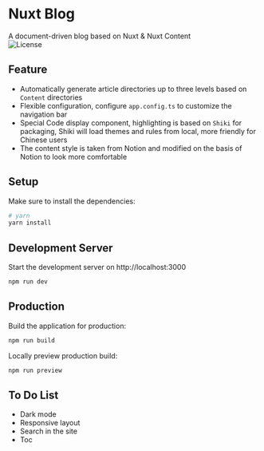 # Nuxt Blog

A document-driven blog based on Nuxt & Nuxt Content  
![License](https://img.shields.io/github/license/Xy2002/Nuxt-Blog)

## Feature

-   Automatically generate article directories up to three levels based on `Content` directories
-   Flexible configuration, configure `app.config.ts` to customize the navigation bar
-   Special Code display component, highlighting is based on `Shiki` for packaging, Shiki will load themes and rules from local, more friendly for Chinese users
-   The content style is taken from Notion and modified on the basis of Notion to look more comfortable

## Setup

Make sure to install the dependencies:

```bash
# yarn
yarn install
```

## Development Server

Start the development server on http://localhost:3000

```bash
npm run dev
```

## Production

Build the application for production:

```bash
npm run build
```

Locally preview production build:

```bash
npm run preview
```

## To Do List

-   Dark mode
-   Responsive layout
-   Search in the site
-   Toc

